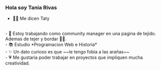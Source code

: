 ### Hola soy Tania Rivas

- 👩‍🎓   Me dicen Taty
<br>
- 🦋 Estoy trabajando como community manager en una pagina de tejido. Ademas de tejer y bordar 🧶🧵.
<br>
- 📚 Estudio *Programacion Web e Historia*
<br>
- ✨ Un dato curioso es que ~~le tengo fobia a las arañas~~  
<br>
- 💗 Me gustaria poder trabajar en proyectos que impliquen mucha creatividad.
